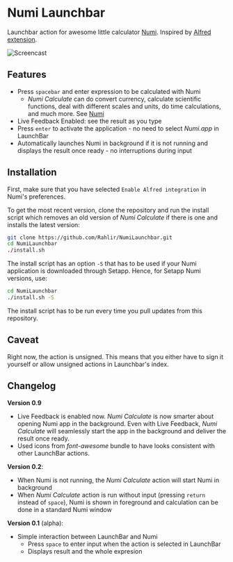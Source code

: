 # Numi Launchbar

Launchbar action for awesome little calculator [Numi](https://numi.io/). Inspired by
[Alfred extension](https://github.com/nikolaeu/Numi-extensions).

![Screencast](https://Rahlir.github.io/Assets/screencast2.gif)

## Features

* Press `spacebar` and enter expression to be calculated with Numi
	* *Numi Calculate* can do convert currency, calculate scientific functions,
deal with different scales and units, do time calculations, and much more. See 
[Numi](https://numi.io/)
* Live Feedback Enabled: see the result as you type
* Press `enter` to activate the application - no need to select *Numi.app* in LaunchBar
* Automatically launches Numi in background if it is not running and displays the result
once ready - no interruptions during input

## Installation

First, make sure that you have selected `Enable Alfred integration` in Numi's
preferences.

To get the most recent version, clone the repository and run the install script
which removes an old version of *Numi Calculate* if there is one and installs
the latest version:

```bash 
git clone https://github.com/Rahlir/NumiLaunchbar.git 
cd NumiLaunchbar
./install.sh
```

The install script has an option `-S` that has to be used if your Numi
application is downloaded through Setapp. Hence, for Setapp Numi versions, use:

```bash
cd NumiLaunchbar
./install.sh -S
```

The install script has to be run every time you pull updates from this
repository.

## Caveat 

Right now, the action is unsigned. This means that you either have to sign it
yourself or allow unsigned actions in Launchbar's index.

## Changelog

**Version 0.9**
* Live Feedback is enabled now. *Numi Calculate* is now smarter about opening
Numi app in the background. Even with Live Feedback, *Numi Calculate* will
seamlessly start the app in the background and deliver the result once ready.
* Used icons from *font-awesome* bundle to have looks consistent with other
LaunchBar actions.

**Version 0.2**:
* When Numi is not running, the *Numi Calculate* action will start Numi in background
* When *Numi Calculate* action is run without input (pressing `return` instead of
`space`), Numi is shown in foreground and calculation can be done in a standard
Numi window

**Version 0.1** (alpha):
* 	Simple interaction between LaunchBar and Numi
	* 	Press `space` to enter input when the action is selected in LaunchBar
	* 	Displays result and the whole expresion
